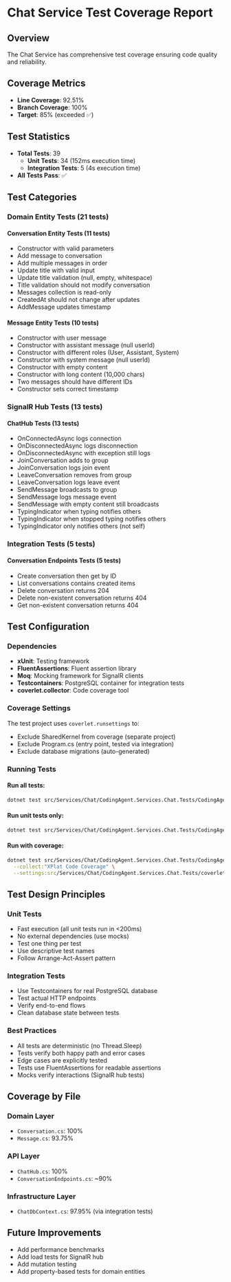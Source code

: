 # Chat Service Test Coverage Report

## Overview
The Chat Service has comprehensive test coverage ensuring code quality and reliability.

## Coverage Metrics
- **Line Coverage**: 92.51%
- **Branch Coverage**: 100%
- **Target**: 85% (exceeded ✅)

## Test Statistics
- **Total Tests**: 39
  - **Unit Tests**: 34 (152ms execution time)
  - **Integration Tests**: 5 (4s execution time)
- **All Tests Pass**: ✅

## Test Categories

### Domain Entity Tests (21 tests)
#### Conversation Entity Tests (11 tests)
- Constructor with valid parameters
- Add message to conversation
- Add multiple messages in order
- Update title with valid input
- Update title validation (null, empty, whitespace)
- Title validation should not modify conversation
- Messages collection is read-only
- CreatedAt should not change after updates
- AddMessage updates timestamp

#### Message Entity Tests (10 tests)
- Constructor with user message
- Constructor with assistant message (null userId)
- Constructor with different roles (User, Assistant, System)
- Constructor with system message (null userId)
- Constructor with empty content
- Constructor with long content (10,000 chars)
- Two messages should have different IDs
- Constructor sets correct timestamp

### SignalR Hub Tests (13 tests)
#### ChatHub Tests (13 tests)
- OnConnectedAsync logs connection
- OnDisconnectedAsync logs disconnection
- OnDisconnectedAsync with exception still logs
- JoinConversation adds to group
- JoinConversation logs join event
- LeaveConversation removes from group
- LeaveConversation logs leave event
- SendMessage broadcasts to group
- SendMessage logs message event
- SendMessage with empty content still broadcasts
- TypingIndicator when typing notifies others
- TypingIndicator when stopped typing notifies others
- TypingIndicator only notifies others (not self)

### Integration Tests (5 tests)
#### Conversation Endpoints Tests (5 tests)
- Create conversation then get by ID
- List conversations contains created items
- Delete conversation returns 204
- Delete non-existent conversation returns 404
- Get non-existent conversation returns 404

## Test Configuration

### Dependencies
- **xUnit**: Testing framework
- **FluentAssertions**: Fluent assertion library
- **Moq**: Mocking framework for SignalR clients
- **Testcontainers**: PostgreSQL container for integration tests
- **coverlet.collector**: Code coverage tool

### Coverage Settings
The test project uses `coverlet.runsettings` to:
- Exclude SharedKernel from coverage (separate project)
- Exclude Program.cs (entry point, tested via integration)
- Exclude database migrations (auto-generated)

### Running Tests

#### Run all tests:
```bash
dotnet test src/Services/Chat/CodingAgent.Services.Chat.Tests/CodingAgent.Services.Chat.Tests.csproj
```

#### Run unit tests only:
```bash
dotnet test src/Services/Chat/CodingAgent.Services.Chat.Tests/CodingAgent.Services.Chat.Tests.csproj --filter "FullyQualifiedName~Unit"
```

#### Run with coverage:
```bash
dotnet test src/Services/Chat/CodingAgent.Services.Chat.Tests/CodingAgent.Services.Chat.Tests.csproj \
  --collect:"XPlat Code Coverage" \
  --settings:src/Services/Chat/CodingAgent.Services.Chat.Tests/coverlet.runsettings
```

## Test Design Principles

### Unit Tests
- Fast execution (all unit tests run in <200ms)
- No external dependencies (use mocks)
- Test one thing per test
- Use descriptive test names
- Follow Arrange-Act-Assert pattern

### Integration Tests
- Use Testcontainers for real PostgreSQL database
- Test actual HTTP endpoints
- Verify end-to-end flows
- Clean database state between tests

### Best Practices
- All tests are deterministic (no Thread.Sleep)
- Tests verify both happy path and error cases
- Edge cases are explicitly tested
- Tests use FluentAssertions for readable assertions
- Mocks verify interactions (SignalR hub tests)

## Coverage by File

### Domain Layer
- `Conversation.cs`: 100%
- `Message.cs`: 93.75%

### API Layer
- `ChatHub.cs`: 100%
- `ConversationEndpoints.cs`: ~90%

### Infrastructure Layer
- `ChatDbContext.cs`: 97.95% (via integration tests)

## Future Improvements
- Add performance benchmarks
- Add load tests for SignalR hub
- Add mutation testing
- Add property-based tests for domain entities
